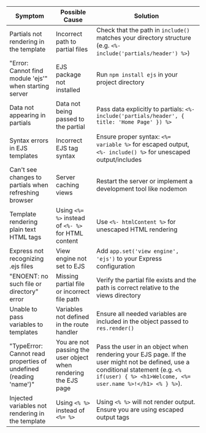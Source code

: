 | Symptom | Possible Cause | Solution |
| ------- | -------------- | -------- |
| Partials not rendering in the template | Incorrect path to partial files | Check that the path in `include()` matches your directory structure (e.g. `<%- include('partials/header') %>`) |
| "Error: Cannot find module 'ejs'" when starting server | EJS package not installed | Run `npm install ejs` in your project directory |
| Data not appearing in partials | Data not being passed to the partial | Pass data explicitly to partials: `<%- include('partials/header', { title: 'Home Page' }) %>` |
| Syntax errors in EJS templates | Incorrect EJS tag syntax | Ensure proper syntax: `<%= variable %>` for escaped output, `<%- include() %>` for unescaped output/includes |
| Can't see changes to partials when refreshing browser | Server caching views | Restart the server or implement a development tool like nodemon |
| Template rendering plain text HTML tags | Using `<%= %>` instead of `<%- %>` for HTML content | Use `<%- htmlContent %>` for unescaped HTML rendering |
| Express not recognizing .ejs files | View engine not set to EJS | Add `app.set('view engine', 'ejs')` to your Express configuration |
| "ENOENT: no such file or directory" error | Missing partial file or incorrect file path | Verify the partial file exists and the path is correct relative to the views directory |
| Unable to pass variables to templates | Variables not defined in the route handler | Ensure all needed variables are included in the object passed to `res.render()` |
| "TypeError: Cannot read properties of undefined (reading 'name')" | You are not passing the user object when rendering the EJS page | Pass the user in an object when rendering your EJS page. If the user might not be defined, use a conditional statement (e.g. `<% if(user) { %> <h1>Welcome, <%= user.name %>!</h1> <% } %>`). |
| Injected variables not rendering in the template | Using `<% %>` instead of `<%= %>` | Using `<% %>` will not render output. Ensure you are using escaped output tags |